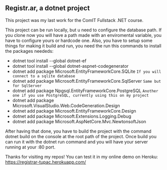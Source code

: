 ## Registr.ar, a dotnet project
This project was my last work for the ComIT Fullstack .NET course.

This project can be run locally, but u need to configure the database path. If you clone now you will have a path made with an enviromental variable, you have to configure yours or hardcode one. Also, you have to setup some things for making it build and run, you need the run this commands to install the packages neededs:
* dotnet tool install --global dotnet-ef
* dotnet tool install --global dotnet-aspnet-codegenerator
* dotnet add package Microsoft.EntityFrameworkCore.SQLite ``If you will connect to a sqlite database``
* dotnet add package Microsoft.EntityFrameworkCore.SqlServer ``Same but for SqlServer``
* dotnet add package Npgsql.EntityFrameworkCore.PostgreSQL ``Another one if you use PostgreSQL, currently using this on my project``
* dotnet add package Microsoft.VisualStudio.Web.CodeGeneration.Design
* dotnet add package Microsoft.EntityFrameworkCore.Design
* dotnet add package Microsoft.Extensions.Logging.Debug
* dotnet add package Microsoft.AspNetCore.Mvc.NewtonsoftJson

After having that done, you have to build the project with the command dotnet build on the console at the root path of the project. Once build you can run it with the dotnet run command and you will have your server running at your :80 port.

Thanks for visiting my repos!
You can test it in my online demo on Heroku: https://registrar-tupac.herokuapp.com/
